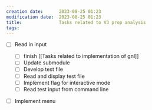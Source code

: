 ```yaml
---
creation date:		2023-08-25 01:23
modification date:	2023-08-25 01:23
title: 				Tasks related to V3 prop analysis
tags:
---
```

- [ ] Read in input 
	- [ ] finish [[Tasks related to implementation of gnl]]
	- [ ] Update submodule
	- [ ] Develop test file
	- [ ] Read and display test file
	- [ ] Implement flag for interactive mode
	- [ ] Read test input from command line
- [ ] Implement menu


